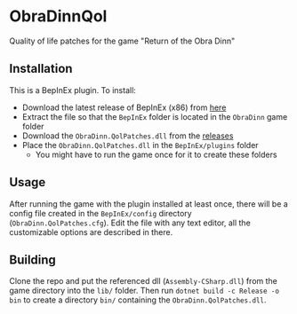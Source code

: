 # ObraDinnQol
Quality of life patches for the game "Return of the Obra Dinn"

## Installation
This is a BepInEx plugin. To install:
- Download the latest release of BepInEx (x86) from [here](https://github.com/BepInEx/BepInEx/releases/latest)
- Extract the file so that the `BepInEx` folder is located in the `ObraDinn` game folder
- Download the `ObraDinn.QolPatches.dll` from the [releases](https://github.com/Grub4K/ObraDinnQol/releases/latest)
- Place the `ObraDinn.QolPatches.dll` in the `BepInEx/plugins` folder
    - You might have to run the game once for it to create these folders

## Usage
After running the game with the plugin installed at least once, there will be a config file created in the `BepInEx/config` directory (`ObraDinn.QolPatches.cfg`).
Edit the file with any text editor, all the customizable options are described in there.

## Building
Clone the repo and put the referenced dll (`Assembly-CSharp.dll`) from the game directory into the `lib/` folder.
Then run `dotnet build -c Release -o bin` to create a directory `bin/` containing the `ObraDinn.QolPatches.dll`.
